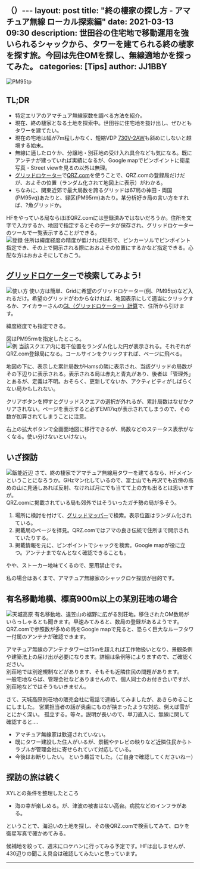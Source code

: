 （）---
layout: post
title: "終の棲家の探し方 - アマチュア無線 ローカル探索編"
date: 2021-03-13 09:30
description: 世田谷の住宅地で移動運用を強いられるシャックから、タワーを建てられる終の棲家を探す旅。今回は先住OMを探し、無線適地かを探ってみた。
categories: [Tips]
author: JJ1BBY
---
![PM95tp](https://user-images.githubusercontent.com/79028771/111007401-15614880-83d2-11eb-8839-d4893711711d.png)

## TL;DR
* 特定エリアのアマチュア無線家数を調べる方法を紹介。
* 現在、終の棲家となる土地を探索中。世田谷に住宅地を抜け出し、ぜひともタワーを建てたい。
* 現在の宅地は幅が7m程しかなく、短縮VDP [730V-2AW](http://www.cd-corp.com/ama/bs41.pdf)も斜めにしないと越境する始末。
* 無線に適したロケか、分譲地・別荘地の受け入れ具合なども気になる。既にアンテナが建っていれば実績になるが、Google mapでピンポイントに衛星写真・Street viewを見るの以外は無理。
* [グリッドロケーター](https://www.qrz.com/gridmapper)で[QRZ.com](https://www.qrz.com/)を使うことで、QRZ.comの登録局だけだが、およその位置（ランダム化されて地図上に表示）がわかる。
* ちなみに、関東近郊で最大局数を誇るグリッドは67局の神田・両国(PM95vq)あたりと、緑区(PM95rm)あたり。某分析好き局の言い方をすれば、?魚グリッドか。

HFをやっている局ならほぼQRZ.comには登録済みではないだろうか。住所を文字で入力するか、地図で指定するとそのデータが保存され、グリッドロケーターのツールで一覧表示することができる。  
![登録](https://user-images.githubusercontent.com/79028771/111009102-0da3a300-83d6-11eb-8cff-aae01e08aa53.png)
住所は緯度経度の精度が低ければ矩形で、ピンカーソルでピンポイント指定でき、その上で開示される際におおよその位置にするかなど指定できる。心配な方はおおよそにしておこう。  


## [グリッドロケーター](https://www.qrz.com/gridmapper)で検索してみよう!
![使い方](https://user-images.githubusercontent.com/79028771/111008713-0cbe4180-83d5-11eb-964a-ad55dbebecb0.png)
使い方は簡単、Gridに希望のグリッドロケーター(例、PM95tp)など入れるだけ。希望のグリッドがわからなければ、地図表示にして適当にクリックするか、アイカラーさんの[GL（グリッドロケーター）計算](https://www.icolor.co.jp/catalog/qsl-card/gridlocator.html)で、住所から引けます。  

緯度経度でも指定できる。  

図はPM95rmを指定したところ。  
![例](https://user-images.githubusercontent.com/79028771/111008778-337c7800-83d5-11eb-80fb-14aa1f82600b.png)
当該スクエア内に若干位置をランダム化した円が表示される。それぞれがQRZ.com登録局になる。コールサインをクリックすれば、ページに飛べる。

地図の下に、表示した累計局数がHamsの隣に表示され、当該グリッドの局数がその下辺りに表示される。表示される局は赤丸と青丸があり、後者は「管理外」とあるが、定義は不明。おそらく、更新してないか、アクティビティがしばらくない局かもしれない。  

クリアボタンを押すとグリッドスクエアの選択が外れるが、累計局数はなぜかクリアされない。ページを表示すると必ずEM17iqが表示されてしまうので、その数が加算されてしまうことに注意。  

右上の拡大ボタンで全画面地図に移行できるが、局数などのステータス表示がなくなる。使い分けないといけない。  


## いざ探訪
![飯能近辺](https://user-images.githubusercontent.com/79028771/111009777-e352e500-83d7-11eb-8db8-686fbfaa9f9c.png)
さて、終の棲家でアマチュア無線用タワーを建てるなら、HFメインということになろうか。GHzマン化しているので、富士山でも丹沢でも近傍の高めの山に見通しあれば反射、なければ月にでも当てて上の方も出るとは思いますが。  
QRZ.comに掲載されている局も郊外ではそういったガチ勢の局が多そう。  

1. 場所に検討を付けて、[グリッドマッパー](https://www.qrz.com/gridmapper)で検索。表示位置はランダム化されている。  
2. 掲載局のページを拝見。QRZ.comではアマの良き伝統で住所まで開示されていたりする。  
3. 掲載情報を元に、ピンポイントでシャックを検索。Google mapが役に立つ。アンテナまでなんとなく確認できることも。

やや、ストーカー地味てくるので、悪用禁止です。  

私の場合はあくまで、アマチュア無線家のシャックロケ探訪が目的です。  


## 有名移動地横、標高900m以上の某別荘地の場合
![天城高原](https://user-images.githubusercontent.com/79028771/111010128-ec908180-83d8-11eb-8804-65670f6c395f.png)
有名移動地、遠笠山の裾野に広がる別荘地。移住されたOM数局がいらっしゃるとも聞きます。早速みてみると、数局の登録があるようです。  
QRZ.comで参照数が多めの局をGoogle mapで見ると、恐らく巨大なルーフタワー付属のアンテナが確認できます。  

アマチュア無線のアンテナタワーは15mを超えれば工作物扱いとなり、景観条例や建築法上の届け出が必要になります。詳細は条例等によりますので、ご確認ください。  
別荘地では別途規制などがあります、そもそも近隣住民の問題があります。  
一般宅地ならば、管理会社などありませんので、個人同士のお付き合いですが、別荘地などではそうもいきません。  

さて、天城高原別荘地の販売会社に電話で連絡してみましたが、あきらめることにしました。
営業担当者の話が奥歯にものが挟まったような対応、例えば雪がとにかく深い。 孤立する。等々。説明が長いので、単刀直入に、無線に関して確認すると....
* アマチュア無線家は歓迎されていない。
* 既にタワー建設した住人がいるが、景観やテレビの映りなど近隣住民からトラブルが管理会社に寄せられていて対応している。
* 今後はお断りしたい。
という趣旨でした。（ご自身で確認してくださいねー）


## 探訪の旅は続く
XYLとの条件を整理したところ
* 海の幸が楽しめる。が、津波の被害はない高台。病院などのインフラがある。  

ということで、海沿いの土地を探し、その後QRZ.comで検索してみて、ロケを衛星写真で確かめてみる。  

候補地を絞って、週末にロケハンに行ってみる予定です。HFは出しませんが、430辺りの聞こえ具合は確認してみたいと思っています。  


---

<script src="https://utteranc.es/client.js"
        repo="JJ1BBY/JJ1BBY.github.io"
        issue-term="pathname"
        theme="github-light"
        crossorigin="anonymous"
        async>
</script>



